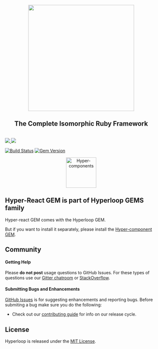 <div class="githubhyperloopheader">

<p align="center">

<a href="http://ruby-hyperloop.org/" alt="Hyperloop" title="Hyperloop">
<img width="350px" src="http://ruby-hyperloop.org/images/hyperloop-github-logo.png">
</a>

</p>

<h2 align="center">The Complete Isomorphic Ruby Framework</h2>

<br>

<a href="http://ruby-hyperloop.org/" alt="Hyperloop" title="Hyperloop">
<img src="http://ruby-hyperloop.org/images/githubhyperloopbadge.png">
</a>

<a href="https://gitter.im/ruby-hyperloop/chat" alt="Gitter chat" title="Gitter chat">
<img src="http://ruby-hyperloop.org/images/githubgitterbadge.png">
</a>

[![Build Status](https://travis-ci.org/ruby-hyperloop/hyper-react.svg?branch=master)](https://travis-ci.org/ruby-hyperloop/hyper-react)
[![Gem Version](https://badge.fury.io/rb/hyper-react.svg)](https://badge.fury.io/rb/hyper-react)

<p align="center">
<img src="http://ruby-hyperloop.org/images/HyperComponents.png" width="100" alt="Hyper-components">
</p>

</div>

## Hyper-React GEM is part of Hyperloop GEMS family

Hyper-react GEM comes with the Hyperloop GEM. 

But if you want to install it separately, please install the [Hyper-component GEM](https://github.com/ruby-hyperloop/hyper-component).

## Community

#### Getting Help
Please **do not post** usage questions to GitHub Issues. For these types of questions use our [Gitter chatroom](https://gitter.im/ruby-hyperloop/chat) or [StackOverflow](http://stackoverflow.com/questions/tagged/hyperloop).

#### Submitting Bugs and Enhancements
[GitHub Issues](https://github.com/ruby-hyperloop/hyperloop/issues) is for suggesting enhancements and reporting bugs. Before submiting a bug make sure you do the following:
* Check out our [contributing guide](https://github.com/ruby-hyperloop/hyperloop/blob/master/CONTRIBUTING.md) for info on our release cycle.

## License

Hyperloop is released under the [MIT License](http://www.opensource.org/licenses/MIT).
